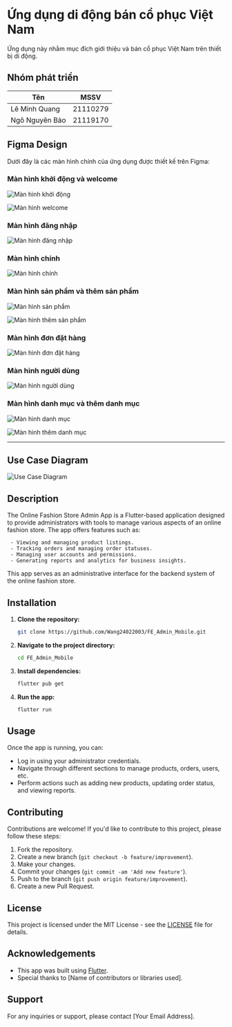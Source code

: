 # Ứng dụng di động bán cổ phục Việt Nam

Ứng dụng này nhằm mục đích giới thiệu và bán cổ phục Việt Nam trên thiết bị di động.

## Nhóm phát triển

| Tên                | MSSV     |
| ------------------ | -------- |
| Lê Minh Quang      | 21110279 |
| Ngô Nguyên Bảo     | 21119170 |

## Figma Design

Dưới đây là các màn hình chính của ứng dụng được thiết kế trên Figma:

### Màn hình khởi động và welcome
![Màn hình khởi động](./assets/figma/Start.png)

![Màn hình welcome](./assets/figma/welcome.jpg)

### Màn hình đăng nhập
![Màn hình đăng nhập](./assets/figma/login.jpg)

### Màn hình chính 

![Màn hình chính](./assets/figma/Home.jpg)

### Màn hình sản phẩm và thêm sản phẩm

![Màn hình sản phẩm](./assets/figma/product.jpg)

![Màn hình thêm sản phẩm](./assets/figma/AddProduct.jpg)

### Màn hình đơn đặt hàng

![Màn hình đơn đặt hàng](./assets/figma/oder.jpg)

### Màn hình người dùng

![Màn hình người dùng](./assets/figma/user.jpg)

### Màn hình danh mục và thêm danh mục

![Màn hình danh mục](./assets/figma/cate.jpg)

![Màn hình thêm danh mục](./assets/figma/addcate.jpg)

---

## Use Case Diagram

![Use Case Diagram](./assets/figma/use.png)



## Description

The Online Fashion Store Admin App is a Flutter-based application designed to provide administrators with tools to manage various aspects of an online fashion store. The app offers features such as:

     - Viewing and managing product listings.
     - Tracking orders and managing order statuses.
     - Managing user accounts and permissions.
     - Generating reports and analytics for business insights.

This app serves as an administrative interface for the backend system of the online fashion store.

## Installation

1. **Clone the repository:**

   ```bash
   git clone https://github.com/Wang24022003/FE_Admin_Mobile.git
   ```

2. **Navigate to the project directory:**

   ```bash
   cd FE_Admin_Mobile
   ```

3. **Install dependencies:**

   ```bash
   flutter pub get
   ```

4. **Run the app:**

   ```bash
   flutter run
   ```

## Usage

Once the app is running, you can:

- Log in using your administrator credentials.
- Navigate through different sections to manage products, orders, users, etc.
- Perform actions such as adding new products, updating order status, and viewing reports.

## Contributing

Contributions are welcome! If you'd like to contribute to this project, please follow these steps:

1. Fork the repository.
2. Create a new branch (`git checkout -b feature/improvement`).
3. Make your changes.
4. Commit your changes (`git commit -am 'Add new feature'`).
5. Push to the branch (`git push origin feature/improvement`).
6. Create a new Pull Request.

## License

This project is licensed under the MIT License - see the [LICENSE](LICENSE) file for details.

## Acknowledgements

- This app was built using [Flutter](https://flutter.dev/).
- Special thanks to [Name of contributors or libraries used].

## Support

For any inquiries or support, please contact [Your Email Address].
